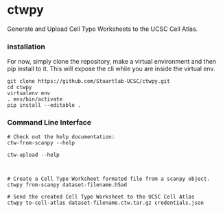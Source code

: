 # ctwpy
Generate and Upload Cell Type Worksheets to the UCSC Cell Atlas.

### installation

For now, simply clone the repository, make a virtual environment and then pip install to it. This will expose the cli while you are inside the virtual env.

```
git clone https://github.com/Stuartlab-UCSC/ctwpy.git
cd ctwpy
virtualenv env
. env/bin/activate
pip install --editable .
```

### Command Line Interface
```
# Check out the help documentation:
ctw-from-scanpy --help

ctw-upload --help



# Create a Cell Type Worksheet formated file from a scanpy object.
ctwpy from-scanpy dataset-filename.h5ad 

# Send the created Cell Type Worksheet to the UCSC Cell Atlas
ctwpy to-cell-atlas dataset-filename.ctw.tar.gz credentials.json
```
